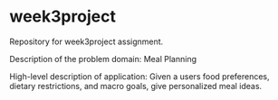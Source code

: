 # week3project
Repository for week3project assignment.

Description of the problem domain: Meal Planning

High-level description of application: Given a users food preferences, dietary restrictions, and macro goals,
give personalized meal ideas.
